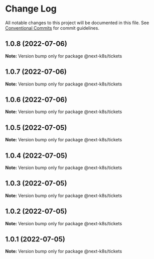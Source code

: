 # Change Log

All notable changes to this project will be documented in this file.
See [Conventional Commits](https://conventionalcommits.org) for commit guidelines.

## 1.0.8 (2022-07-06)

**Note:** Version bump only for package @next-k8s/tickets





## 1.0.7 (2022-07-06)

**Note:** Version bump only for package @next-k8s/tickets





## 1.0.6 (2022-07-06)

**Note:** Version bump only for package @next-k8s/tickets





## 1.0.5 (2022-07-05)

**Note:** Version bump only for package @next-k8s/tickets





## 1.0.4 (2022-07-05)

**Note:** Version bump only for package @next-k8s/tickets





## 1.0.3 (2022-07-05)

**Note:** Version bump only for package @next-k8s/tickets





## 1.0.2 (2022-07-05)

**Note:** Version bump only for package @next-k8s/tickets





## 1.0.1 (2022-07-05)

**Note:** Version bump only for package @next-k8s/tickets
